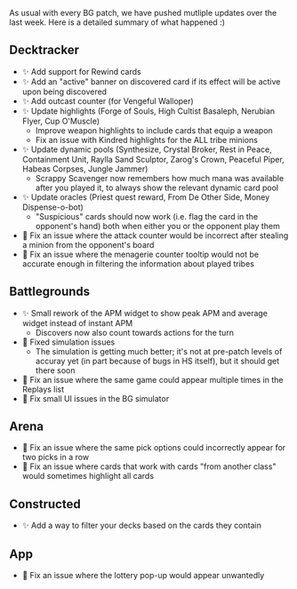 As usual with every BG patch, we have pushed mutliple updates over the last week. Here is a detailed summary of what happened :)

## Decktracker

- ✨ Add support for Rewind cards
- ✨ Add an "active" banner on discovered card if its effect will be active upon being discovered
- ✨ Add outcast counter (for Vengeful Walloper)
- ✨ Update highlights (Forge of Souls, High Cultist Basaleph, Nerubian Flyer, Cup O'Muscle)
    - Improve weapon highlights to include cards that equip a weapon
    - Fix an issue with Kindred highlights for the ALL tribe minions
- ✨ Update dynamic pools (Synthesize, Crystal Broker, Rest in Peace, Containment Unit, Raylla Sand Sculptor, Zarog's Crown, Peaceful Piper, Habeas Corpses, Jungle Jammer)
    - Scrappy Scavenger now remembers how much mana was available after you played it, to always show the relevant dynamic card pool
- ✨ Update oracles (Priest quest reward, From De Other Side, Money Dispense-o-bot)
    - "Suspicious" cards should now work (i.e. flag the card in the opponent's hand) both when either you or the opponent play them
- 🐞 Fix an issue where the attack counter would be incorrect after stealing a minion from the opponent's board
- 🐞 Fix an issue where the menagerie counter tooltip would not be accurate enough in filtering the information about played tribes

## Battlegrounds

- ✨ Small rework of the APM widget to show peak APM and average widget instead of instant APM
    - Discovers now also count towards actions for the turn
- 🐞 Fixed simulation issues
    - The simulation is getting much better; it's not at pre-patch levels of accuray yet (in part because of bugs in HS itself), but it should get there soon
- 🐞 Fix an issue where the same game could appear multiple times in the Replays list
- 🐞 Fix small UI issues in the BG simulator

## Arena

- 🐞 Fix an issue where the same pick options could incorrectly appear for two picks in a row
- 🐞 Fix an issue where cards that work with cards "from another class" would sometimes highlight all cards

## Constructed

- ✨ Add a way to filter your decks based on the cards they contain

## App

- 🐞 Fix an issue where the lottery pop-up would appear unwantedly
